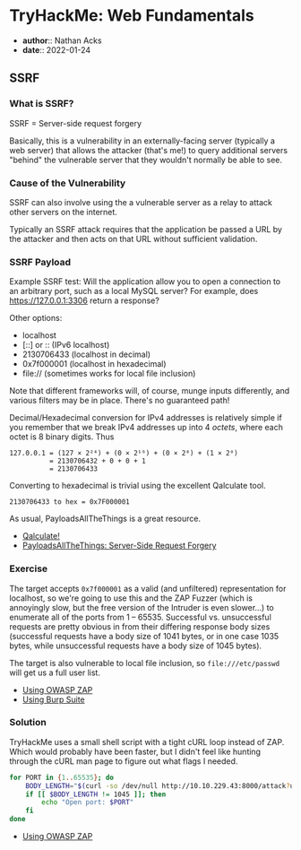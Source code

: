 # TryHackMe: Web Fundamentals

* **author**:: Nathan Acks
* **date**:: 2022-01-24

## SSRF

### What is SSRF?

SSRF = Server-side request forgery

Basically, this is a vulnerability in an externally-facing server (typically a web server) that allows the attacker (that's me!) to query additional servers "behind" the vulnerable server that they wouldn't normally be able to see.

### Cause of the Vulnerability

SSRF can also involve using the a vulnerable server as a relay to attack other servers on the internet.

Typically an SSRF attack requires that the application be passed a URL by the attacker and then acts on that URL without sufficient validation.

### SSRF Payload

Example SSRF test: Will the application allow you to open a connection to an arbitrary port, such as a local MySQL server? For example, does https://127.0.0.1:3306 return a response?

Other options:

* localhost
* \[::\] or :: (IPv6 localhost)
* 2130706433 (localhost in decimal)
* 0x7f000001 (localhost in hexadecimal)
* file:// (sometimes works for local file inclusion)

Note that different frameworks will, of course, munge inputs differently, and various filters may be in place. There's no guaranteed path!

Decimal/Hexadecimal conversion for IPv4 addresses is relatively simple if you remember that we break IPv4 addresses up into 4 *octets*, where each octet is 8 binary digits. Thus

```
127.0.0.1 = (127 × 2²⁴) + (0 × 2¹⁶) + (0 × 2⁸) + (1 × 2⁰)
          = 2130706432 + 0 + 0 + 1
          = 2130706433
```

Converting to hexadecimal is trivial using the excellent Qalculate tool.

```qalc
2130706433 to hex = 0x7F000001
```

As usual, PayloadsAllTheThings is a great resource.

* [Qalculate!](https://qalculate.github.io/)
* [PayloadsAllTheThings: Server-Side Request Forgery](https://github.com/swisskyrepo/PayloadsAllTheThings/tree/master/Server%20Side%20Request%20Forgery)

### Exercise

The target accepts `0x7f000001` as a valid (and unfiltered) representation for localhost, so we're going to use this and the ZAP Fuzzer (which is annoyingly slow, but the free version of the Intruder is even slower…) to enumerate all of the ports from 1 – 65535. Successful vs. unsuccessful requests are pretty obvious in from their differing response body sizes (successful requests have a body size of 1041 bytes, or in one case 1035 bytes, while unsuccessful requests have a body size of 1045 bytes).

The target is also vulnerable to local file inclusion, so `file:///etc/passwd` will get us a full user list.

* [Using OWASP ZAP](../notes/owasp-zap.md)
* [Using Burp Suite](../notes/burp-suite.md)

### Solution

TryHackMe uses a small shell script with a tight cURL loop instead of ZAP. Which would probably have been faster, but I didn't feel like hunting through the cURL man page to figure out what flags I needed.

```bash
for PORT in {1..65535}; do
	BODY_LENGTH="$(curl -so /dev/null http://10.10.229.43:8000/attack?url=http://0x7f000001:$PORT -w '%{size_download}')"
	if [[ $BODY_LENGTH != 1045 ]]; then
		echo "Open port: $PORT"
	fi
done
```

* [Using OWASP ZAP](../notes/owasp-zap.md)
